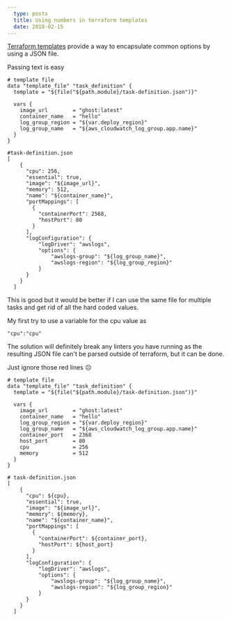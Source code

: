 ```yaml
---
  type: posts
  title: Using numbers in terraform templates
  date: 2018-02-15
---
```

  
[Terraform templates](https://www.terraform.io/docs/providers/template/index.html) provide a way to encapsulate common options by using a JSON file.

Passing text is easy

```
# template file
data "template_file" "task_definition" {
  template = "${file("${path.module}/task-definition.json")}"

  vars {
    image_url        = "ghost:latest"
    container_name   = "hello"
    log_group_region = "${var.deploy_region}"
    log_group_name   = "${aws_cloudwatch_log_group.app.name}"
  }
}
```

```
#task-definition.json
[
    {
      "cpu": 256,
      "essential": true,
      "image": "${image_url}",
      "memory": 512,
      "name": "${container_name}",
      "portMappings": [
        {
          "containerPort": 2568,
          "hostPort": 80
        }
      ],
      "logConfiguration": {
          "logDriver": "awslogs",
          "options": {
              "awslogs-group": "${log_group_name}",
              "awslogs-region": "${log_group_region}"
          }
      }
    }
  ]
```

This is good but it would be better if I can use the same file for multiple tasks and get rid of all the hard coded values.

My first try to use a variable for the cpu value as
```
"cpu":"cpu"
```

The solution will definitely break any linters you have running as the resulting JSON file can't be parsed outside of terraform, but it can be done.

Just ignore those red lines ☹️

```
# template file
data "template_file" "task_definition" {
  template = "${file("${path.module}/task-definition.json")}"

  vars {
    image_url        = "ghost:latest"
    container_name   = "hello"
    log_group_region = "${var.deploy_region}"
    log_group_name   = "${aws_cloudwatch_log_group.app.name}"
    container_port   = 2368
    host_port        = 80
    cpu              = 256
    memory           = 512
  }
}
```

```
# task-definition.json
[
    {
      "cpu": ${cpu},
      "essential": true,
      "image": "${image_url}",
      "memory": ${memory},
      "name": "${container_name}",
      "portMappings": [
        {
          "containerPort": ${container_port},
          "hostPort": ${host_port}
        }
      ],
      "logConfiguration": {
          "logDriver": "awslogs",
          "options": {
              "awslogs-group": "${log_group_name}",
              "awslogs-region": "${log_group_region}"
          }
      }
    }
  ]
```




